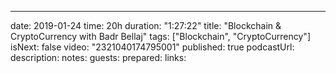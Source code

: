 ---
date: 2019-01-24
time: 20h
duration: "1:27:22"
title: "Blockchain & CryptoCurrency with Badr Bellaj"
tags: ["Blockchain", "CryptoCurrency"]
isNext: false
video: "2321040174795001"
published: true
podcastUrl:
description: 
notes: 
guests: 
prepared: 
links: 
